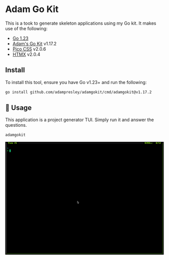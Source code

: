 # Adam Go Kit

This is a took to generate skeleton applications using my Go kit. It makes use of the following:

* [Go 1.23](https://golang.org)
* [Adam's Go Kit](https://github.com/adampresley/adamgokit) v1.17.2
* [Pico CSS](https://picocss.com) v2.0.6
* [HTMX](https://htmx.org) v2.0.4

## Install

To install this tool, ensure you have Go v1.23+ and run the following:

```bash
go install github.com/adampresley/adamgokit/cmd/adamgokit@v1.17.2
```

## 🚀 Usage

This application is a project generator TUI. Simply run it and answer the questions.

```bash
adamgokit
```

![Example usage](example.gif)
